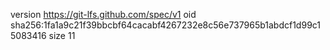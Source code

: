 version https://git-lfs.github.com/spec/v1
oid sha256:1fa1a9c21f39bbcbf64cacabf4267232e8c56e737965b1abdcf1d99c15083416
size 11

